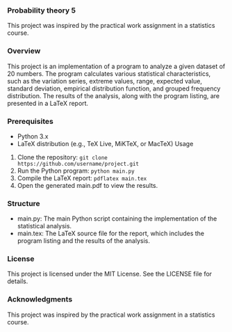 ### Probability theory 5

This project was inspired by the practical work assignment in a statistics course.

### Overview

This project is an implementation of a program to analyze a given dataset of 20 numbers. The program calculates various statistical characteristics, such as the variation series, extreme values, range, expected value, standard deviation, empirical distribution function, and grouped frequency distribution. The results of the analysis, along with the program listing, are presented in a LaTeX report.

### Prerequisites

- Python 3.x
- LaTeX distribution (e.g., TeX Live, MiKTeX, or MacTeX)
  Usage

1. Clone the repository:
   `git clone https://github.com/username/project.git`
2. Run the Python program:
   `python main.py`
3. Compile the LaTeX report:
   `pdflatex main.tex`
4. Open the generated main.pdf to view the results.

### Structure

- main.py: The main Python script containing the implementation of the statistical analysis.
- main.tex: The LaTeX source file for the report, which includes the program listing and the results of the analysis.

### License

This project is licensed under the MIT License. See the LICENSE file for details.

### Acknowledgments

This project was inspired by the practical work assignment in a statistics course.

